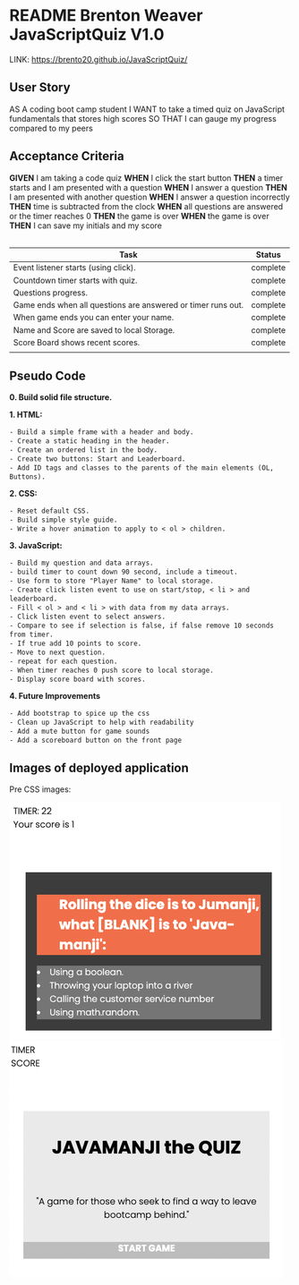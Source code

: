 # README Brenton Weaver JavaScriptQuiz V1.0

 LINK:  https://brento20.github.io/JavaScriptQuiz/

## **User Story**

AS A coding boot camp student I WANT to take a timed quiz on JavaScript fundamentals that stores high scores SO THAT I can gauge my progress compared to my peers

## **Acceptance Criteria**

**GIVEN** I am taking a code quiz
**WHEN** I click the start button 
**THEN** a timer starts and I am presented with a question
**WHEN** I answer a question 
**THEN** I am presented with another question 
**WHEN** I answer a question incorrectly 
**THEN** time is subtracted from the clock 
**WHEN** all questions are answered or the timer reaches 0 
**THEN** the game is over 
**WHEN** the game is over 
**THEN** I can save my initials and my score
<br>
<br>

|Task| Status |
|--|--|
|Event listener starts (using click). | complete |
|Countdown timer starts with quiz.| complete |
|Questions progress.| complete |
|Game ends when all questions are answered or timer runs out.| complete |
|When game ends you can enter your name.| complete |
|Name and Score are saved to local Storage.| complete |
|Score Board shows recent scores.| complete |
|||


## Pseudo Code

**0. Build solid file structure.**



**1. HTML:**

    - Build a simple frame with a header and body.
    - Create a static heading in the header.
    - Create an ordered list in the body.
    - Create two buttons: Start and Leaderboard.
    - Add ID tags and classes to the parents of the main elements (OL, Buttons).


**2. CSS:**

    - Reset default CSS.
    - Build simple style guide.
    - Write a hover animation to apply to < ol > children.


**3. JavaScript:**

    - Build my question and data arrays.
    - build timer to count down 90 second, include a timeout.
    - Use form to store "Player Name" to local storage.
    - Create click listen event to use on start/stop, < li > and leaderboard.
    - Fill < ol > and < li > with data from my data arrays.
    - Click listen event to select answers.
    - Compare to see if selection is false, if false remove 10 seconds from timer.
    - If true add 10 points to score.
    - Move to next question.    
    - repeat for each question.
    - When timer reaches 0 push score to local storage.
    - Display score board with scores.

**4. Future Improvements**

    - Add bootstrap to spice up the css
    - Clean up JavaScript to help with readability
    - Add a mute button for game sounds
    - Add a scoreboard button on the front page


## Images of deployed application

Pre CSS images: 

![ScreenShot](assets/readmeImgs/preCssQuiz.png)
![ScreenShot](assets/readmeImgs/preCssStart.png)